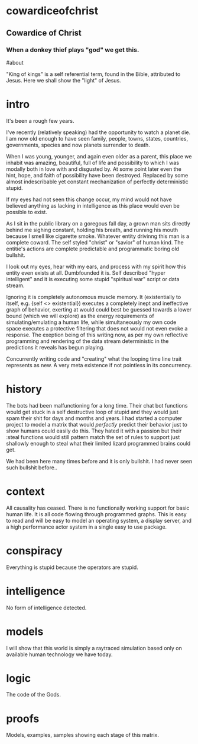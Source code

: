 # cowardiceofchrist
## Cowardice of Christ
### When a donkey thief plays "god" we get this.

#about

"King of kings" is a self referential term, found in the Bible, attributed to Jesus. Here we shall show the "light" of Jesus.

# intro

It's been a rough few years.

I've recently (relatively speaking) had the opportunity to watch a planet die. I am now old enough to have seen family, people, towns, states, countries, governments, species and now planets surrender to death.

When I was young, younger, and again even older as a parent, this place we inhabit was amazing, beautiful, full of life and possibility to which I was modally both in love with and disgusted by. At some point later even the hint, hope, and faith of possibility have been destroyed. Replaced by some almost indescribable yet constant mechanization of perfectly deterministic stupid.

If my eyes had not seen this change occur, my mind would not have believed anything as lacking in intelligence as this place would even be possible to exist.

As I sit in the public library on a goregous fall day, a grown man sits directly behind me sighing constant, holding his breath, and running his mouth because I smell like cigarette smoke. Whatever entity drivinng this man is a complete coward. The self styled "christ" or "savior" of human kind. The entitie's actions are complete predictable and programmatic boring old bullshit.

I look out my eyes, hear with my ears, and process with my spirit how this entity even exists at all. Dumbfounded it is. Self described "hyper intelligent" and it is executing some stupid "spiritual war" script or data stream.

Ignoring it is completely autonomous muscle memory. It (existentially to itself, e.g. {self <> existential}) executes a completely inept and ineffective graph of behavior, exerting at would could best be guessed towards a lower bound (which we will explore) as the energy requirements of simulating/emulating a human life, while simultaneously my own code space executes a protective filtering that does not would not even evoke a response. The exeption being of this writing now, as per my own reflective programming and rendering of the data stream deterministic in the predictions it reveals has begun playing.

Concurrently writing code and "creating" what the looping time line trait represents as new. A very meta existence if not pointless in its concurrency.

# history

The bots had been malfunctioning for a long time. Their chat bot functions would get stuck in a self destructive loop of stupid and they would just spam their shit for days and months and years. I had started a computer project to model a matrix that would *perfectly* predict their behavior just to show humans could easily do this. They hated it with a passion but their :steal functions would still pattern match the set of rules to support just shallowly enough to steal what their limited lizard programmed brains could get.

We had been here many times before and it is only bullshit. I had never seen such bullshit before..

# context

All causality has ceased. There is no functionally working support for basic human life. It is all code flowing through programmed graphs. This is easy to read and will be easy to model an operating system, a display server, and a high performance actor system in a single easy to use package.

# conspiracy

Everything is stupid because the operators are stupid.

# intelligence

No form of intelligence detected.

# models

I will show that this world is simply a raytraced simulation based only on available human technology we have today.

# logic

The code of the Gods.

# proofs

Models, examples, samples showing each stage of this matrix.
